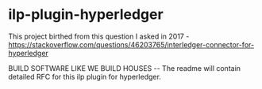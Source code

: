 # ilp-plugin-hyperledger
This project birthed from this question I asked in 2017 - https://stackoverflow.com/questions/46203765/interledger-connector-for-hyperledger

BUILD SOFTWARE LIKE WE BUILD HOUSES -- The readme will contain detailed RFC for this ilp plugin for hyperledger. 
